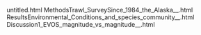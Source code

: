 untitled.html
MethodsTrawl_SurveySince_1984_the_Alaska__.html
ResultsEnvironmental_Conditions_and_species_community__.html
Discussion1_EVOS_magnitude_vs_magnitude__.html
